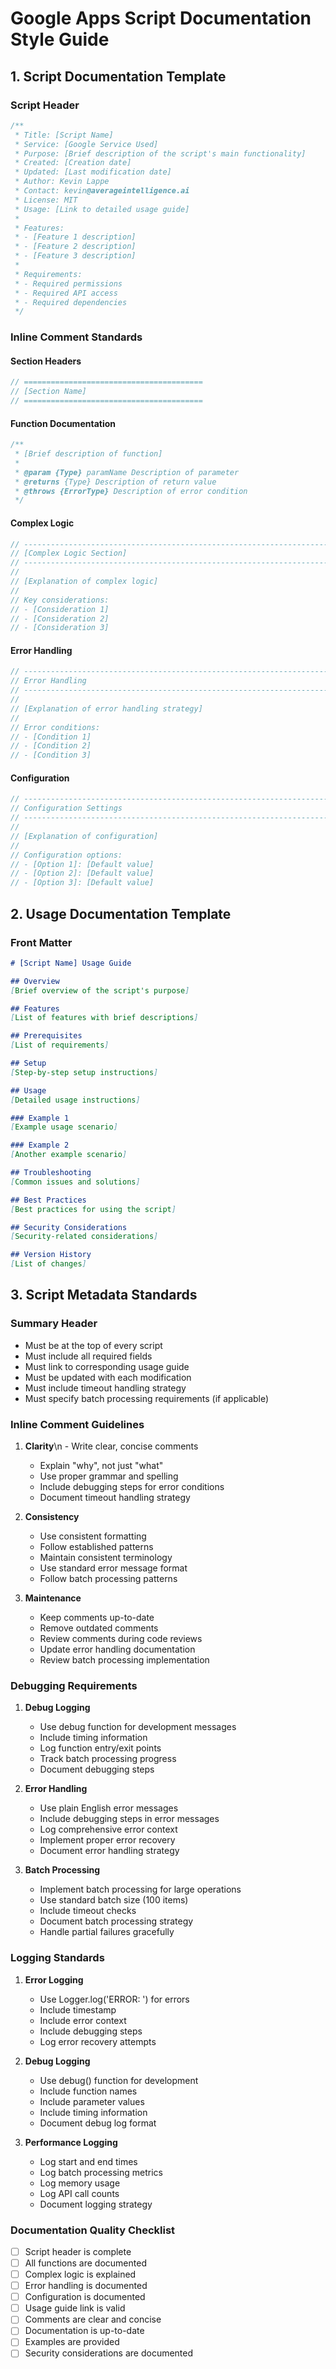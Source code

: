 # Google Apps Script Documentation Style Guide

## 1. Script Documentation Template

### Script Header
```javascript
/**
 * Title: [Script Name]
 * Service: [Google Service Used]
 * Purpose: [Brief description of the script's main functionality]
 * Created: [Creation date]
 * Updated: [Last modification date]
 * Author: Kevin Lappe
 * Contact: kevin@averageintelligence.ai
 * License: MIT
 * Usage: [Link to detailed usage guide]
 * 
 * Features:
 * - [Feature 1 description]
 * - [Feature 2 description]
 * - [Feature 3 description]
 * 
 * Requirements:
 * - Required permissions
 * - Required API access
 * - Required dependencies
 */
```

### Inline Comment Standards

#### Section Headers
```javascript
// ========================================
// [Section Name]
// ========================================
```

#### Function Documentation
```javascript
/**
 * [Brief description of function]
 * 
 * @param {Type} paramName Description of parameter
 * @returns {Type} Description of return value
 * @throws {ErrorType} Description of error condition
 */
```

#### Complex Logic
```javascript
// ----------------------------------------------------------------------
// [Complex Logic Section]
// ----------------------------------------------------------------------
//
// [Explanation of complex logic]
//
// Key considerations:
// - [Consideration 1]
// - [Consideration 2]
// - [Consideration 3]
```

#### Error Handling
```javascript
// ----------------------------------------------------------------------
// Error Handling
// ----------------------------------------------------------------------
//
// [Explanation of error handling strategy]
//
// Error conditions:
// - [Condition 1]
// - [Condition 2]
// - [Condition 3]
```

#### Configuration
```javascript
// ----------------------------------------------------------------------
// Configuration Settings
// ----------------------------------------------------------------------
//
// [Explanation of configuration]
//
// Configuration options:
// - [Option 1]: [Default value]
// - [Option 2]: [Default value]
// - [Option 3]: [Default value]
```

## 2. Usage Documentation Template

### Front Matter
```markdown
# [Script Name] Usage Guide

## Overview
[Brief overview of the script's purpose]

## Features
[List of features with brief descriptions]

## Prerequisites
[List of requirements]

## Setup
[Step-by-step setup instructions]

## Usage
[Detailed usage instructions]

### Example 1
[Example usage scenario]

### Example 2
[Another example scenario]

## Troubleshooting
[Common issues and solutions]

## Best Practices
[Best practices for using the script]

## Security Considerations
[Security-related considerations]

## Version History
[List of changes]
```

## 3. Script Metadata Standards

### Summary Header
- Must be at the top of every script
- Must include all required fields
- Must link to corresponding usage guide
- Must be updated with each modification
- Must include timeout handling strategy
- Must specify batch processing requirements (if applicable)

### Inline Comment Guidelines
1. **Clarity**\n   - Write clear, concise comments
   - Explain "why", not just "what"
   - Use proper grammar and spelling
   - Include debugging steps for error conditions
   - Document timeout handling strategy

2. **Consistency**
   - Use consistent formatting
   - Follow established patterns
   - Maintain consistent terminology
   - Use standard error message format
   - Follow batch processing patterns

3. **Maintenance**
   - Keep comments up-to-date
   - Remove outdated comments
   - Review comments during code reviews
   - Update error handling documentation
   - Review batch processing implementation

### Debugging Requirements
1. **Debug Logging**
   - Use debug function for development messages
   - Include timing information
   - Log function entry/exit points
   - Track batch processing progress
   - Document debugging steps

2. **Error Handling**
   - Use plain English error messages
   - Include debugging steps in error messages
   - Log comprehensive error context
   - Implement proper error recovery
   - Document error handling strategy

3. **Batch Processing**
   - Implement batch processing for large operations
   - Use standard batch size (100 items)
   - Include timeout checks
   - Document batch processing strategy
   - Handle partial failures gracefully

### Logging Standards
1. **Error Logging**
   - Use Logger.log('ERROR: ') for errors
   - Include timestamp
   - Include error context
   - Include debugging steps
   - Log error recovery attempts

2. **Debug Logging**
   - Use debug() function for development
   - Include function names
   - Include parameter values
   - Include timing information
   - Document debug log format

3. **Performance Logging**
   - Log start and end times
   - Log batch processing metrics
   - Log memory usage
   - Log API call counts
   - Document logging strategy

### Documentation Quality Checklist
- [ ] Script header is complete
- [ ] All functions are documented
- [ ] Complex logic is explained
- [ ] Error handling is documented
- [ ] Configuration is documented
- [ ] Usage guide link is valid
- [ ] Comments are clear and concise
- [ ] Documentation is up-to-date
- [ ] Examples are provided
- [ ] Security considerations are documented
